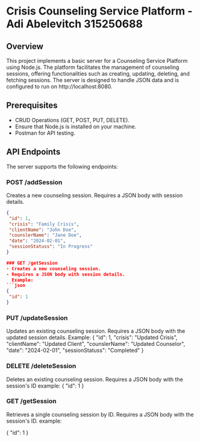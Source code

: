 # Crisis Counseling Service Platform - Adi Abelevitch 315250688

## Overview
This project implements a basic server for a Counseling Service Platform using Node.js. The platform facilitates the management of counseling sessions, offering functionalities such as creating, updating, deleting, and fetching sessions. The server is designed to handle JSON data and is configured to run on http://localhost:8080.

## Prerequisites
- CRUD Operations (GET, POST, PUT, DELETE).
- Ensure that Node.js is installed on your machine.
- Postman for API testing.

## API Endpoints
The server supports the following endpoints:

### POST /addSession
Creates a new counseling session.
Requires a JSON body with session details.
```json
{
 "id": 1,
 "crisis": "Family Crisis",
 "clientName": "John Doe",
 "counslerName": "Jane Doe",
 "date": "2024-02-01",
 "sessionStatuss": "In Progress"
}

### GET /getSession
- Creates a new counseling session.
- Requires a JSON body with session details.
  Example:
```json
{
 "id": 1
}
```
### PUT /updateSession
Updates an existing counseling session.
Requires a JSON body with the updated session details.
Example:
{
 "id": 1,
 "crisis": "Updated Crisis",
 "clientName": "Updated Client",
 "counslerName": "Updated Counselor",
 "date": "2024-02-01",
 "sessionStatuss": "Completed"
}

### DELETE /deleteSession
Deletes an existing counseling session.
Requires a JSON body with the session's ID
example:
{
 "id": 1
}

### GET /getSession
Retrieves a single counseling session by ID.
Requires a JSON body with the session's ID.
example:

{
 "id": 1
}

